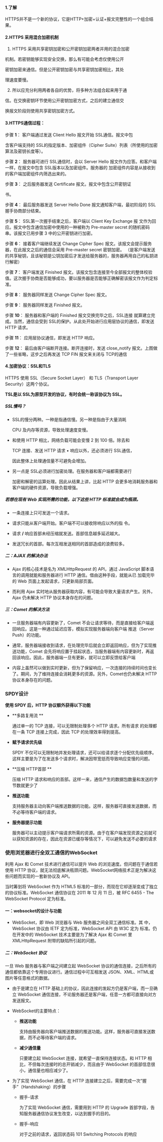 #### 1.了解

HTTPS并不是一个新的协议，它是HTTP+加密+认证+报文完整性的一个组合结果。

#### 2.**HTTPS** 采用混合加密机制 

1. HTTPS 采用共享密钥加密和公开密钥加密两者并用的混合加密 

机制。若密钥能够实现安全交换，那么有可能会考虑仅使用公开 

密钥加密来通信。但是公开密钥加密与共享密钥加密相比，其处 

理速度要慢。 

2. 所以应充分利用两者各自的优势，将多种方法组合起来用于通 

信。在交换密钥环节使用公开密钥加密方式，之后的建立通信交 

换报文阶段则使用共享密钥加密方式。 

#### 3.HTTPS通信过程：

步骤 **1**： 客户端通过发送 Client Hello 报文开始 SSL通信。报文中包 

含客户端支持的 SSL的指定版本、加密组件（Cipher Suite）列表（所使用的加密算法及密钥长度等）。 

步骤 **2**： 服务器可进行 SSL通信时，会以 Server Hello 报文作为应答。和客户端一样，在报文中包含 SSL版本以及加密组件。服务器的 加密组件内容是从接收到的客户端加密组件内筛选出来的。

步骤 **3**： 之后服务器发送 Certificate 报文。报文中包含公开密钥证 

书。

步骤 **4**： 最后服务器发送 Server Hello Done 报文通知客户端，最初阶段的 SSL握手协商部分结束。 

步骤 **5**： SSL第一次握手结束之后，客户端以 Client Key Exchange 报 文作为回应。报文中包含通信加密中使用的一种被称为 Pre-master secret 的随机密码串。该报文已用步骤 3 中的公开密钥进行加密。 

步骤 **6**： 接着客户端继续发送 Change Cipher Spec 报文。该报文会提示服务器，在此报文之后的通信会采用 Pre-master secret 密钥加密。 （是客户端发送的共享秘钥，且该秘钥是公钥加密后才发送给服务器的，服务器再用自己的私钥进行解密）

步骤 **7**： 客户端发送 Finished 报文。该报文包含连接至今全部报文的整体校验值。这次握手协商是否能够成功，要以服务器是否能够正确解密该报文作为判定标准。 

步骤 **8**： 服务器同样发送 Change Cipher Spec 报文。 

步骤 **9**： 服务器同样发送 Finished 报文。

步骤 **10**： 服务器和客户端的 Finished 报文交换完毕之后，SSL连接 就算建立完成。当然，通信会受到 SSL的保护。从此处开始进行应用层协议的通信，即发送 HTTP 请求。 

步骤 **11**： 应用层协议通信，即发送 HTTP 响应。 

步骤 **12**： 最后由客户端断开连接。断开连接时，发送 close_notify 报文。上图做了一些省略，这步之后再发送 TCP FIN 报文来关闭与 TCP的通信



#### 4.加密协议：SSL和TLS

HTTPS 使用 SSL（Secure Socket Layer） 和 TLS（Transport Layer Security）这两个协议。

**TSL是以 SSL为原型开发的协议，有时会统一称该协议为 SSL。**

##### SSL慢吗？

- SSL的慢分两种。一种是指通信慢。另一种是指由于大量消耗 

  CPU 及内存等资源，导致处理速度变慢。

- 和使用 HTTP 相比，网络负载可能会变慢 2 到 100 倍。除去和 

  TCP 连接、发送 HTTP 请求 • 响应以外，还必须进行 SSL通信， 

  因此整体上处理通信量不可避免会增加。

- 另一点是 SSL必须进行加密处理。在服务器和客户端都需要进行 

  加密和解密的运算处理。因此从结果上讲，比起 HTTP 会更多地消耗服务器和客户端的硬件资源，导致负载增强。

##### 若想在现有 Web 实现所需的功能，以下这些 HTTP 标准就会成为瓶颈。

- 一条连接上只可发送一个请求。 

- 请求只能从客户端开始。客户端不可以接收除响应以外的指 令。

- 请求 **/** 响应首部未经压缩就发送。首部信息越多延迟越大。 

- 发送冗长的首部。每次互相发送相同的首部造成的浪费较多。 



##### 二：AJAX 的解决办法

- Ajax 的核心技术是名为 XMLHttpRequest 的 API，通过 JavaScript 脚本语言的调用就能和服务器进行 HTTP 通信。借由这种手段，就能从已 加载完毕的 Web 页面上发起请求，只更新局部页面。

- 而利用 Ajax 实时地从服务器获取内容，有可能会导致大量请求产生。另外，Ajax 仍未解决 HTTP 协议本身存在的问题。



##### 三：**Comet** 的解决方法 

- 一旦服务器端有内容更新了，Comet 不会让请求等待，而是直接给客户端返回响应。这是一种通过延迟应答，模拟实现服务器端向客户端 推送（Server Push）的功能。

- 通常，服务器端接收到请求，在处理完毕后就会立即返回响应，但为了实现推送功能，Comet 会先将响应置于挂起状态，当服务器端有内容更新时，再返回该响应。因此，服务器端一旦有更新，就可以立即反馈给客户端
- 内容上虽然可以做到实时更新，但为了保留响应，一次连接的持续时间也变长了。期间，为了维持连接会消耗更多的资源。另外，Comet也仍未解决 HTTP 协议本身存在的问题。



### SPDY设计

**使用 SPDY 后，HTTP 协议额外获得以下功能**

- **多路复用流 **

  通过单一的 TCP 连接，可以无限制处理多个 HTTP 请求。所有请求 的处理都在一条 TCP 连接上完成，因此 TCP 的处理效率得到提高。

- **赋予请求优先级**

  SPDY 不仅可以无限制地并发处理请求，还可以给请求逐个分配优先级顺序。这样主要是为了在发送多个请求时，解决因带宽低而导致响应变慢的问题。 

- **压缩 HTTP首部 **

  压缩 HTTP 请求和响应的首部。这样一来，通信产生的数据包数量和发送的字节数就更少了

- **推送功能**

  支持服务器主动向客户端推送数据的功能。这样，服务器可直接发送数据，而不必等待客户端的请求。

- **服务器提示功能**

  服务器可以主动提示客户端请求所需的资源。由于在客户端发现资源之前就可以获知资源的存在，因此在资源已缓存等情况下，可以避免发送不必要的请求

### 使用浏览器进行全双工通信的WebSocket

利用 Ajax 和 Comet 技术进行通信可以提升 Web 的浏览速度。但问题在于通信若使用 HTTP 协议，就无法彻底解决瓶颈问题。WebSocket网络技术正是为解决这些问题而实现的一套新协议及 API。

当时筹划将 WebSocket 作为 HTML5 标准的一部分，而现在它却逐渐变成了独立的协议标准。WebSocket 通信协议在 2011 年 12 月 11 日，被 RFC 6455 - The WebSocket Protocol 定为标准。

#### 一：websocket的设计与功能

- WebSocket，即 Web 浏览器与 Web 服务器之间全双工通信标准。其 中，WebSocket 协议由 IETF 定为标准，WebSocket API 由 W3C 定为 标准。仍在开发中的 WebSocket 技术主要是为了解决 Ajax 和 Comet 里 XMLHttpRequest 附带的缺陷所引起的问题。

##### 二：**WebSocket** 协议

一旦 Web 服务器与客户端之间建立起 WebSocket 协议的通信连接，之后所有的通信都依靠这个专用协议进行。通信过程中可互相发送 JSON、XML、HTML或图片等任意格式的数据。

- 由于是建立在 HTTP 基础上的协议，因此连接的发起方仍是客户端，而一旦确立 WebSocket 通信连接，不论服务器还是客户端，任意一方都可直接向对方发送报文。

- WebSocket的主要特点：

  - **推送功能** 

    支持由服务器向客户端推送数据的推送功能。这样，服务器可直接发送数据，而不必等待客户端的请求。

  - **减少通信量**

    只要建立起 WebSocket 连接，就希望一直保持连接状态。和 HTTP 相比，不但每次连接时的总开销减少，而且由于 WebSocket 的首部信息很小，通信量也相应减少了。

    

- 为了实现 WebSocket 通信，在 HTTP 连接建立之后，需要完成一次“握手”（Handshaking）的步骤

  - 握手-请求

    为了实现 WebSocket 通信，需要用到 HTTP 的 Upgrade 首部字段，告知服务器通信协议发生改变，以达到握手的目的。

  - 握手-响应

    对于之前的请求，返回状态码 101 Switching Protocols 的响应